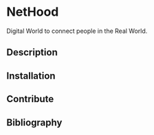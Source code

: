 # NetHood
Digital World to connect people in the Real World.


## Description

## Installation

## Contribute

## Bibliography
